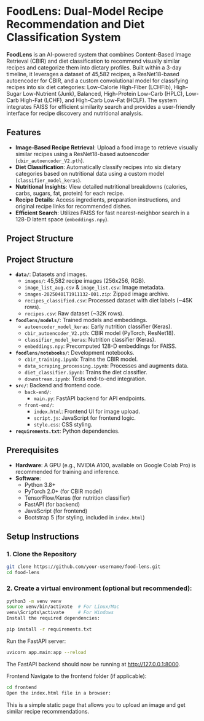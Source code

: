 # FoodLens: Dual-Model Recipe Recommendation and Diet Classification System

**FoodLens** is an AI-powered system that combines Content-Based Image Retrieval (CBIR) and diet classification to recommend visually similar recipes and categorize them into dietary profiles. Built within a 3-day timeline, it leverages a dataset of 45,582 recipes, a ResNet18-based autoencoder for CBIR, and a custom convolutional model for classifying recipes into six diet categories: Low-Calorie High-Fiber (LCHFib), High-Sugar Low-Nutrient (Junk), Balanced, High-Protein Low-Carb (HPLC), Low-Carb High-Fat (LCHF), and High-Carb Low-Fat (HCLF). The system integrates FAISS for efficient similarity search and provides a user-friendly interface for recipe discovery and nutritional analysis.

## Features

- **Image-Based Recipe Retrieval**: Upload a food image to retrieve visually similar recipes using a ResNet18-based autoencoder (`cbir_autoencoder_V2.pth`).
- **Diet Classification**: Automatically classify recipes into six dietary categories based on nutritional data using a custom model (`classifier_model_keras`).
- **Nutritional Insights**: View detailed nutritional breakdowns (calories, carbs, sugars, fat, protein) for each recipe.
- **Recipe Details**: Access ingredients, preparation instructions, and original recipe links for recommended dishes.
- **Efficient Search**: Utilizes FAISS for fast nearest-neighbor search in a 128-D latent space (`embeddings.npy`).

## Project Structure
## Project Structure

- **`data/`**: Datasets and images.
  - `images/`: 45,582 recipe images (256x256, RGB).
  - `image_list_aug.csv` & `image_list.csv`: Image metadata.
  - `images-20250401T1911132-001.zip`: Zipped image archive.
  - `recipes_classified.csv`: Processed dataset with diet labels (~45K rows).
  - `recipes.csv`: Raw dataset (~32K rows).
- **`foodlens/models/`**: Trained models and embeddings.
  - `autoencoder_model_keras`: Early nutrition classifier (Keras).
  - `cbir_autoencoder_V2.pth`: CBIR model (PyTorch, ResNet18).
  - `classifier_model_keras`: Nutrition classifier (Keras).
  - `embeddings.npy`: Precomputed 128-D embeddings for FAISS.
- **`foodlens/notebooks/`**: Development notebooks.
  - `cbir_training.ipynb`: Trains the CBIR model.
  - `data_scraping_processing.ipynb`: Processes and augments data.
  - `diet_classifier.ipynb`: Trains the diet classifier.
  - `downstream.ipynb`: Tests end-to-end integration.
- **`src/`**: Backend and frontend code.
  - `back-end/`:
    - `main.py`: FastAPI backend for API endpoints.
  - `front-end/`:
    - `index.html`: Frontend UI for image upload.
    - `script.js`: JavaScript for frontend logic.
    - `style.css`: CSS styling.
- **`requirements.txt`**: Python dependencies.
  
## Prerequisites

- **Hardware**: A GPU (e.g., NVIDIA A100, available on Google Colab Pro) is recommended for training and inference.
- **Software**:
  - Python 3.8+
  - PyTorch 2.0+ (for CBIR model)
  - TensorFlow/Keras (for nutrition classifier)
  - FastAPI (for backend)
  - JavaScript (for frontend)
  - Bootstrap 5 (for styling, included in `index.html`)

## Setup Instructions

### 1. Clone the Repository
```bash
git clone https://github.com/your-username/food-lens.git
cd food-lens
```
### 2. Create a virtual environment (optional but recommended):

```bash
python3 -m venv venv
source venv/bin/activate  # For Linux/Mac
venv\Scripts\activate     # For Windows
Install the required dependencies:
```
```bash
pip install -r requirements.txt
```
Run the FastAPI server:
```bash
uvicorn app.main:app --reload
```
The FastAPI backend should now be running at http://127.0.0.1:8000.

Frontend
Navigate to the frontend folder (if applicable):

```bash
cd frontend
Open the index.html file in a browser:
```
This is a simple static page that allows you to upload an image and get similar recipe recommendations.
